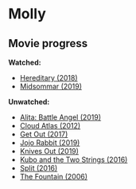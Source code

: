 # Molly

## Movie progress

**Watched:**

- [Hereditary (2018)](https://www.imdb.com/title/tt7784604/)
- [Midsommar (2019)](https://www.imdb.com/title/tt8772262/)

**Unwatched:**

- [Alita: Battle Angel (2019)](https://www.imdb.com/title/tt0437086/)
- [Cloud Atlas (2012)](https://www.imdb.com/title/tt1371111/)
- [Get Out (2017)](https://www.imdb.com/title/tt5052448/)
- [Jojo Rabbit (2019)](https://www.imdb.com/title/tt2584384/)
- [Knives Out (2019)](https://www.imdb.com/title/tt8946378/)
- [Kubo and the Two Strings (2016)](https://www.imdb.com/title/tt4302938/)
- [Split (2016)](https://www.imdb.com/title/tt4972582/)
- [The Fountain (2006)](https://www.imdb.com/title/tt0414993/)
